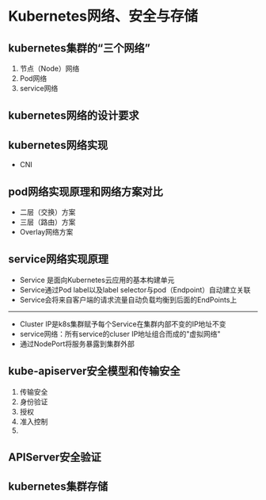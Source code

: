#  Kubernetes网络、安全与存储

## kubernetes集群的“三个网络”

1. 节点（Node）网络
2. Pod网络
3. service网络

## kubernetes网络的设计要求

## kubernetes网络实现

* CNI

## pod网络实现原理和网络方案对比

* 二层（交换）方案
* 三层（路由）方案
* Overlay网络方案

## service网络实现原理

* Service 是面向Kubernetes云应用的基本构建单元
* Service通过Pod label以及label selector与pod（Endpoint）自动建立关联
* Service会将来自客户端的请求流量自动负载均衡到后面的EndPoints上

******

* Cluster IP是k8s集群赋予每个Service在集群内部不变的IP地址不变
* service网络：所有service的cluser IP地址组合而成的"虚拟网络"
* 通过NodePort将服务暴露到集群外部

## kube-apiserver安全模型和传输安全

1. 传输安全
2. 身份验证
3. 授权
4. 准入控制
5. ​

## APIServer安全验证

## kubernetes集群存储



























